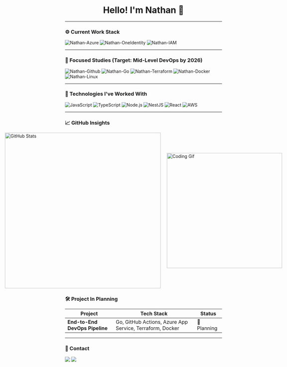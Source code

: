 <h1 align="center">Hello! I'm Nathan 👋</h1>

---

### ⚙️ Current Work Stack

<p align="left">
  <img alt="Nathan-Azure" src="https://img.shields.io/badge/Azure-0078D4?style=for-the-badge&logo=azure&logoColor=white"/>
  <img alt="Nathan-OneIdentity" src="https://img.shields.io/badge/One%20Identity-0078D4?style=for-the-badge&logo=one-identity&logoColor=white" />
  <img alt="Nathan-IAM" src="https://img.shields.io/badge/Identity%20%26%20Access%20Management-ff9900?style=for-the-badge"/>
</p>

---

### 🚀 Focused Studies (Target: Mid-Level DevOps by 2026)

<p align="left">
  <img alt="Nathan-Github" src="https://img.shields.io/badge/GitHub%20Actions-2088FF?style=for-the-badge&logo=github-actions&logoColor=white"/>
  <img alt="Nathan-Go" src="https://img.shields.io/badge/GoLang-00ADD8?style=for-the-badge&logo=go&logoColor=white"/>
  <img alt="Nathan-Terraform" src="https://img.shields.io/badge/Terraform-623CE4?style=for-the-badge&logo=terraform&logoColor=white"/>
  <img alt="Nathan-Docker" src="https://img.shields.io/badge/Docker-2496ED?style=for-the-badge&logo=docker&logoColor=white"/>
  <img alt="Nathan-Linux" src="https://img.shields.io/badge/Linux-FCC624?style=for-the-badge&logo=linux&logoColor=black"/>
</p>

---

### 💼 Technologies I've Worked With

<p align="left">
  <img alt="JavaScript" src="https://img.shields.io/badge/JavaScript-F7DF1E?style=for-the-badge&logo=javascript&logoColor=black"/>
  <img alt="TypeScript" src="https://img.shields.io/badge/TypeScript-3178C6?style=for-the-badge&logo=typescript&logoColor=white"/>
  <img alt="Node.js" src="https://img.shields.io/badge/Node.js-339933?style=for-the-badge&logo=node.js&logoColor=white"/>
  <img alt="NestJS" src="https://img.shields.io/badge/NestJS-E0234E?style=for-the-badge&logo=nestjs&logoColor=white"/>
  <img alt="React" src="https://img.shields.io/badge/React-61DAFB?style=for-the-badge&logo=react&logoColor=black"/>
  <img alt="AWS" src="https://img.shields.io/badge/AWS-232F3E?style=for-the-badge&logo=amazon-aws&logoColor=white"/>
</p>

---

### 📈 GitHub Insights

<div style="display: flex; align-items: center; justify-content: center; gap: 20px;">
  <img src="https://github-readme-stats.vercel.app/api?username=neitanhs&show_icons=true&theme=radical&title_color=FFD700&icon_color=FFD700&text_color=ffffff&bg_color=0d1117" width="500" alt="GitHub Stats"/>
  <img src="https://i.pinimg.com/originals/67/9a/cf/679acfc168d0846ab8834d5ef7735038.gif" width="370" alt="Coding Gif"/>
</div>

### 🛠️ Project In Planning

| Project | Tech Stack | Status |
|--------|------------|--------|
| **End-to-End DevOps Pipeline** | Go, GitHub Actions, Azure App Service, Terraform, Docker | 🧠 Planning |

---

### 🔗 Contact

<p align="left">
  <a href="mailto:nathanhs002@gmail.com"><img src="https://img.shields.io/badge/Gmail-D14836?style=for-the-badge&logo=gmail&logoColor=white"/></a>
  <a href="https://www.linkedin.com/in/nathan-henrique-santos/" target="_blank"><img src="https://img.shields.io/badge/LinkedIn-0A66C2?style=for-the-badge&logo=linkedin&logoColor=white"/></a>
</p>
